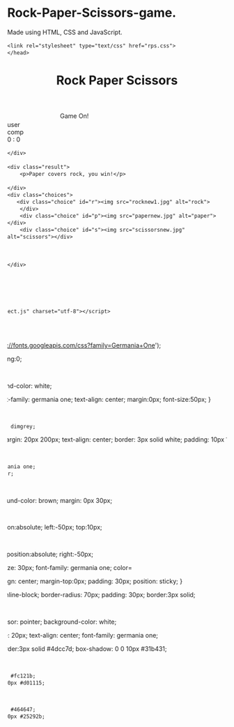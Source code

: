 # Rock-Paper-Scissors-game.
Made using HTML, CSS and JavaScript.
<!--HTML code-->
<!DOCTYPE html>
<html>
<head>
    <title>Rock Paper Scissors Game</title>
    
    <link rel="stylesheet" type="text/css" href="rps.css">
    </head>
<body>
    <header>
    <h1> Rock Paper Scissors</h1>
    </header>
   <marquee direction="right" behavior="alternate" >Game On! </marquee>
    <div class="score-board">
    <div id="user-lable" class="badge">user</div>
    <div id="computer-lable" class="badge">comp</div>
        <span id="user-score">0</span> :
        <span id="computer-score">0</span>
    
    </div>
   
    <div class="result">
        <p>Paper covers rock, you win!</p>
    
    </div>
    <div class="choices">
       <div class="choice" id="r"><img src="rocknew1.jpg" alt="rock">
        </div>
        <div class="choice" id="p"><img src="papernew.jpg" alt="paper"></div>
        <div class="choice" id="s"><img src="scissorsnew.jpg" alt="scissors"></div>
        
    
    
    </div>
    
   <marquee direction="left" behavior="alternate">  
    <p>Make your choice.</p>
    
    </marquee>
    
    <script src="project.js" charset="utf-8"></script>
    
    
    </body>

</html>

<!--CSS code starts here-->

@import url('https://fonts.googleapis.com/css?family=Germania+One');

*{
    margin:0;
    padding:0;

    
    
}

header{
    background-color: white;
    
}
header > h1{
    font-family: germania one;
    text-align: center;
    margin:0px;
    font-size:50px;
}

body{
    
    background-color: dimgrey;
}
.score-board{
    margin: 20px 200px;
    text-align: center;
    border: 3px solid white;
    padding: 10px 10px;
    font-family: germania one;
    position:relative;
}

.result{
    
    font-family: germania one;
    text-align: center;
    font-size: 20px;
    color: white;
    
}
.badge{
    background-color: brown;
    margin: 0px 30px;
    
    }
#user-lable{
    position:absolute;
    left:-50px;
    top:10px;
    
}

#computer-lable{
    position:absolute;
    right:-50px;
    
    
}
marquee{
    font-size: 30px;
    font-family: germania one;
    color= 
    
}
.choices{
    text-align: center;
    margin-top:0px;
    padding: 30px;
    position: sticky;
}

.choice{
    display: inline-block;
    border-radius: 70px;
    padding: 30px;
    border:3px solid;
    
}

.choice:hover{
    cursor: pointer;
    background-color: white;
    
    
}
.select{
    font-size: 20px;
    text-align: center;
    font-family: germania one;
    
}
.green-glow{
    border:3px solid #4dcc7d;
    box-shadow: 0 0 10px #31b431;
    
    
}
.red-glow{
    
    border: 3px solid #fc121b;
    box-shadow: 0 0 10px #d01115;
}
.grey-glow{
    
    border: 3px solid #464647;
    box-shadow: 0 0 10px #25292b;
}

